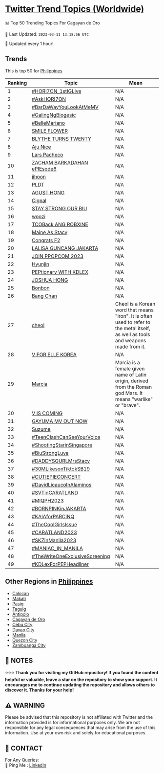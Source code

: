 [Twitter Trend Topics (Worldwide)](https://github.com/ErcinDedeoglu/Twitter-Trend-Topics)
==========


📊 Top 50 Trending Topics For Cagayan de Oro

📆 Last Updated: `2023-03-11 13:18:56 UTC`

🔧 Updated every 1 hour!


## Trends

This is top 50 for [Philippines](</Philippines>)

| Ranking | Topic | Mean |
| ------- | ------------ | ------------ |
| 1 | [#HORI7ON_1stIGLive](http://twitter.com/search?q=%23HORI7ON_1stIGLive) | N/A |
| 2 | [#AskHORI7ON](http://twitter.com/search?q=%23AskHORI7ON) | N/A |
| 3 | [#BarDaWayYouLookAtMeMV](http://twitter.com/search?q=%23BarDaWayYouLookAtMeMV) | N/A |
| 4 | [#GalingNgBiogesic](http://twitter.com/search?q=%23GalingNgBiogesic) | N/A |
| 5 | [#BelleMariano](http://twitter.com/search?q=%23BelleMariano) | N/A |
| 6 | [SMILE FLOWER](http://twitter.com/search?q=SMILE+FLOWER) | N/A |
| 7 | [BLYTHE TURNS TWENTY](http://twitter.com/search?q=BLYTHE+TURNS+TWENTY) | N/A |
| 8 | [Aju Nice](http://twitter.com/search?q=Aju+Nice) | N/A |
| 9 | [Lars Pacheco](http://twitter.com/search?q=Lars+Pacheco) | N/A |
| 10 | [ZACHAM BARKADAHAN ePIEsode6](http://twitter.com/search?q=ZACHAM+BARKADAHAN+ePIEsode6) | N/A |
| 11 | [jihoon](http://twitter.com/search?q=jihoon) | N/A |
| 12 | [PLDT](http://twitter.com/search?q=PLDT) | N/A |
| 13 | [AGUST HONG](http://twitter.com/search?q=AGUST+HONG) | N/A |
| 14 | [Cignal](http://twitter.com/search?q=Cignal) | N/A |
| 15 | [STAY STRONG OUR BIU](http://twitter.com/search?q=STAY+STRONG+OUR+BIU) | N/A |
| 16 | [woozi](http://twitter.com/search?q=woozi) | N/A |
| 17 | [TCOBack ANG ROBXINE](http://twitter.com/search?q=TCOBack+ANG+ROBXINE) | N/A |
| 18 | [Maine As Stacy](http://twitter.com/search?q=Maine+As+Stacy) | N/A |
| 19 | [Congrats F2](http://twitter.com/search?q=Congrats+F2) | N/A |
| 20 | [LALISA GUNCANG JAKARTA](http://twitter.com/search?q=LALISA+GUNCANG+JAKARTA) | N/A |
| 21 | [JOIN PPOPCOM 2023](http://twitter.com/search?q=JOIN+PPOPCOM+2023) | N/A |
| 22 | [Hyunjin](http://twitter.com/search?q=Hyunjin) | N/A |
| 23 | [PEPtionary WITH KDLEX](http://twitter.com/search?q=PEPtionary+WITH+KDLEX) | N/A |
| 24 | [JOSHUA HONG](http://twitter.com/search?q=JOSHUA+HONG) | N/A |
| 25 | [Bonbon](http://twitter.com/search?q=Bonbon) | N/A |
| 26 | [Bang Chan](http://twitter.com/search?q=Bang+Chan) | N/A |
| 27 | [cheol](http://twitter.com/search?q=cheol) | Cheol is a Korean word that means "iron". It is often used to refer to the metal itself, as well as tools and weapons made from it. |
| 28 | [V FOR ELLE KOREA](http://twitter.com/search?q=V+FOR+ELLE+KOREA) | N/A |
| 29 | [Marcia](http://twitter.com/search?q=Marcia) | Marcia is a female given name of Latin origin, derived from the Roman god Mars. It means "warlike" or "brave". |
| 30 | [V IS COMING](http://twitter.com/search?q=V+IS+COMING) | N/A |
| 31 | [GAYUMA MV OUT NOW](http://twitter.com/search?q=GAYUMA+MV+OUT+NOW) | N/A |
| 32 | [Suzume](http://twitter.com/search?q=Suzume) | N/A |
| 33 | [#TeenClashCanSeeYourVoice](http://twitter.com/search?q=%23TeenClashCanSeeYourVoice) | N/A |
| 34 | [#ShootingStarinSingapore](http://twitter.com/search?q=%23ShootingStarinSingapore) | N/A |
| 35 | [#BiuStrongLuve](http://twitter.com/search?q=%23BiuStrongLuve) | N/A |
| 36 | [#DADDYSGURLMrsStacy](http://twitter.com/search?q=%23DADDYSGURLMrsStacy) | N/A |
| 37 | [#30MLikesonTiktokSB19](http://twitter.com/search?q=%2330MLikesonTiktokSB19) | N/A |
| 38 | [#CUTIEPIECONCERT](http://twitter.com/search?q=%23CUTIEPIECONCERT) | N/A |
| 39 | [#DavidLicaucoInAlaminos](http://twitter.com/search?q=%23DavidLicaucoInAlaminos) | N/A |
| 40 | [#SVTinCARATLAND](http://twitter.com/search?q=%23SVTinCARATLAND) | N/A |
| 41 | [#MIQPH2023](http://twitter.com/search?q=%23MIQPH2023) | N/A |
| 42 | [#BORNPINKinJAKARTA](http://twitter.com/search?q=%23BORNPINKinJAKARTA) | N/A |
| 43 | [#KAIAforPARCINQ](http://twitter.com/search?q=%23KAIAforPARCINQ) | N/A |
| 44 | [#TheCoolGirlsIssue](http://twitter.com/search?q=%23TheCoolGirlsIssue) | N/A |
| 45 | [#CARATLAND2023](http://twitter.com/search?q=%23CARATLAND2023) | N/A |
| 46 | [#SKZinManila2023](http://twitter.com/search?q=%23SKZinManila2023) | N/A |
| 47 | [#MANIAC_IN_MANILA](http://twitter.com/search?q=%23MANIAC_IN_MANILA) | N/A |
| 48 | [#TheWriteOneExclusiveScreening](http://twitter.com/search?q=%23TheWriteOneExclusiveScreening) | N/A |
| 49 | [#KDLexForPEPHeadliner](http://twitter.com/search?q=%23KDLexForPEPHeadliner) | N/A |



## Other Regions in [Philippines](</Philippines>)

* [Calocan](</Philippines/Calocan.md>)
* [Makati](</Philippines/Makati.md>)
* [Pasig](</Philippines/Pasig.md>)
* [Taguig](</Philippines/Taguig.md>)
* [Antipolo](</Philippines/Antipolo.md>)
* [Cagayan de Oro](</Philippines/Cagayan de Oro.md>)
* [Cebu City](</Philippines/Cebu City.md>)
* [Davao City](</Philippines/Davao City.md>)
* [Manila](</Philippines/Manila.md>)
* [Quezon City](</Philippines/Quezon City.md>)
* [Zamboanga City](</Philippines/Zamboanga City.md>)



## 📝 NOTES

⭐⭐⭐ **Thank you for visiting my GitHub repository! If you found the content helpful or valuable, leave a star on the repository to show your support. It encourages me to continue updating the repository and allows others to discover it. Thanks for your help!**


## ⚠️ WARNING

Please be advised that this repository is not affiliated with Twitter and the information provided is for informational purposes only. We are not responsible for any legal consequences that may arise from the use of this information. Use at your own risk and solely for educational purposes.


## 📨 CONTACT

 For Any Queries:  
            🏓 Ping Me : [LinkedIn](https://www.linkedin.com/in/ercindedeoglu/)
